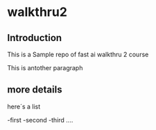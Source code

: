 # walkthru2

## Introduction

This is a Sample repo of fast ai walkthru 2 course

This is antother paragraph


## more details

here´s a list

-first
-second
-third
....
